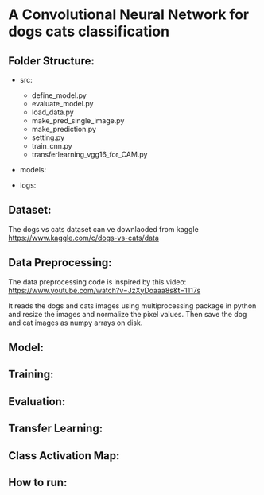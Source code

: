 # A Convolutional Neural Network for dogs cats classification

## Folder Structure: 

- src:
  - define_model.py
  - evaluate_model.py
  - load_data.py
  - make_pred_single_image.py
  - make_prediction.py
  - setting.py
  - train_cnn.py
  - transferlearning_vgg16_for_CAM.py
  
- models:

- logs:

## Dataset:
The dogs vs cats dataset can ve downlaoded from kaggle
https://www.kaggle.com/c/dogs-vs-cats/data

## Data Preprocessing:
The data preprocessing code is inspired by this video:
https://www.youtube.com/watch?v=JzXyDoaaa8s&t=1117s

It reads the dogs and cats images using multiprocessing package in python and resize the images and normalize the pixel values. Then save the dog and cat images as numpy arrays on disk.

## Model:


## Training:


## Evaluation:


## Transfer Learning:


## Class Activation Map:


## How to run:

